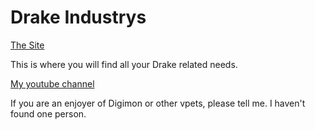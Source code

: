 <!DOCTYPE html>

<html>
<body>
  
  <h1>Drake Industrys</h1>
</body>
<head>
  <a href="https://denburrow.github.io/drake-industry">The Site</a>
  <p>This is where you will find all your Drake related needs.</p>
  <a href="https://www.youtube.com/@BananaChicken769">My youtube channel</a>
  <p>If you are an enjoyer of Digimon or other vpets, please tell me. I haven't found one person.</p>
</head>

</html>
